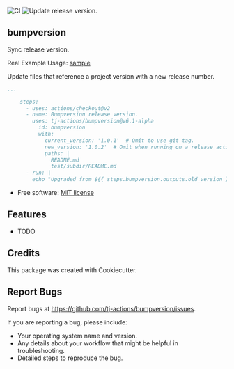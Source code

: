 ![CI](https://github.com/tj-actions/bumpversion/workflows/CI/badge.svg)
![Update release version.](https://github.com/tj-actions/bumpversion/workflows/Update%20release%20version./badge.svg)

bumpversion
-----------

Sync release version.

Real Example Usage: [sample](.github/workflows/release.yml)

Update files that reference a project version with a new release number.

```yaml
...

    steps:
      - uses: actions/checkout@v2
      - name: Bumpversion release version.
        uses: tj-actions/bumpversion@v6.1-alpha
          id: bumpversion
          with:
            current_version: '1.0.1'  # Omit to use git tag.
            new_version: '1.0.2'  # Omit when running on a release action.
            paths: |
              README.md
              test/subdir/README.md
      - run: |
        echo "Upgraded from ${{ steps.bumpversion.outputs.old_version }} -> ${{ steps.bumpversion.outputs.new_version }}" 
```




* Free software: [MIT license](LICENSE)

Features
--------

* TODO


Credits
-------

This package was created with Cookiecutter.



Report Bugs
-----------

Report bugs at https://github.com/tj-actions/bumpversion/issues.

If you are reporting a bug, please include:

* Your operating system name and version.
* Any details about your workflow that might be helpful in troubleshooting.
* Detailed steps to reproduce the bug.
